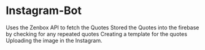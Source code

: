 # Instagram-Bot

Uses the Zenbox API to fetch the Quotes
Stored the Quotes into the firebase by checking for any repeated quotes
Creating a template for the quotes
Uploading the image in the Instagram.
